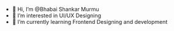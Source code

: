 - 👋 Hi, I’m @Bhabai Shankar Murmu
- 👀 I’m interested in UI/UX Designing
- 🌱 I’m currently learning Frontend Designing and development

<!---
bhabanishankarmurmu7603/bhabanishankarmurmu7603 is a ✨ special ✨ repository because its `README.md` (this file) appears on your GitHub profile.
You can click the Preview link to take a look at your changes.
--->
